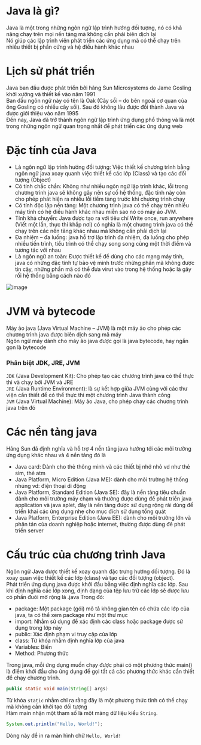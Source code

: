 # Java là gì?
Java là một trong những ngôn ngữ lập trình hướng đối tượng, nó có khả năng chạy trên mọi nền tảng mà không cần phải biên dịch lại  
Nó giúp các lập trình viên phát triển các ứng dụng mà có thể chạy trên nhiều thiết bị phần cứng và hệ điều hành khác nhau  


# Lịch sử phát triển
Java ban đầu được phát triển bởi hãng Sun Microsystems do Jame Gosling khởi xướng và thiết kế vào năm 1991  
Ban đầu ngôn ngữ này có tên là Oak (Cây sồi – do bên ngoài cơ quan của ông Gosling có nhiều cây sồi). Sau đó không lâu được đổi thành Java và được giới thiệu vào năm 1995  
Đến nay, Java đã trở thành ngôn ngữ lập trình ứng dụng phổ thông và là một trong những ngôn ngữ quan trọng nhất để phát triển các ứng dụng web   

# Đặc tính của Java
- Là ngôn ngữ lập trình hướng đối tượng: Việc thiết kế chương trình bằng ngôn ngữ java xoay quanh việc thiết kế các lớp (Class) và tạo các đối tượng (Object)
- Có tính chắc chắn: Không như nhiều ngôn ngữ lập trình khác, lỗi trong chương trình java sẽ không gây nên sự cố hệ thống, đặc tính này còn cho phép phát hiện ra nhiều lỗi tiềm tàng trước khi chương trình chạy
- Có tính độc lập nền tảng: Một chương trình java có thể chạy trên nhiều máy tính có hệ điều hành khác nhau miễn sao nó có máy ảo JVM.
- Tính khả chuyển: Java được tạo ra với tiêu chí Write once, run anywhere (Viết một lần, thực thi khắp nơi) có nghĩa là một chương trình java có thể chạy trên các nền tảng khác nhau mà không cần phải dịch lại
- Đa nhiệm – đa luồng: java hỗ trợ lập trình đa nhiệm, đa luồng cho phép nhiều tiến trình, tiểu trình có thể chạy song song cùng một thời điểm và tương tác với nhau
- Là ngôn ngữ an toàn: Được thiết kế để dùng cho các mạng máy tính, java có những đặc tính tự bảo vệ mình trước những phần mã không được tin cậy, những phần mã có thể đưa virut vào trong hệ thống hoặc là gây rối hệ thống bằng cách nào đó

![image](https://user-images.githubusercontent.com/70504465/123025435-d006db00-d404-11eb-9500-ce67a7d58525.png)

# JVM và bytecode
Máy ảo java (Java Virtual Machine – JVM) là một máy ảo cho phép các chương trình java được biên dịch sang mã máy  
Ngôn ngữ máy dành cho máy ảo java được gọi là java bytecode, hay ngắn gọn là bytecode  

### Phân biệt JDK, JRE, JVM 
`JDK` (Java Development Kit): Cho phép tạo các chương trình java có thể thực thi và chạy bởi JVM và JRE  
`JRE` (Java Runtime Environment): là sự kết hợp giữa JVM cùng với các thư viện cần thiết để có thể thực thi một chương trình Java thành công  
`JVM` (Java Virtual Machine): Máy ảo Java, cho phép chạy các chương trình java trên đó  

# Các nền tảng java
Hãng Sun đã định nghĩa và hỗ trợ 4 nền tảng java hướng tới các môi trường ứng dụng khác nhau và 4 nền tảng đó là
- Java card: Dành cho thẻ thông minh và các thiết bị nhớ nhỏ vd như thẻ sim, thẻ atm
- Java Platform, Micro Edition (Java ME): dành cho môi trường hệ thống nhúng vd: điện thoại di động 
- Java Platform, Standard Edition (Java SE): đây là nền tảng tiêu chuẩn dành cho môi trường máy chạm và thường được dùng để phát triển java application và java aplet, đây là nền tảng được sử dụng rộng rãi dùng để triển khai các ứng dụng nhẹ cho mục đích sử dụng tổng quát
- Java Platform, Enterprise Edition (Java EE): dành cho môi trường lớn và phân tán của doanh nghiệp hoặc internet, thường được dùng đẻ phát triển server 

# Cấu trúc của chương trình Java
Ngôn ngữ Java được thiết kế xoay quanh đặc trưng hướng đối tượng. Đó là xoay quan việc thiết kế các lớp (class) và tạo các đối tượng (object).  
Phát triển ứng dụng java được khởi đầu bằng việc định nghĩa các lớp. Sau khi định nghĩa các lớp xong, định dạng của tệp lưu trữ các lớp sẽ được lưu có phần đuôi mở rộng là .java
Trong đó:
- package: Một package (gói) mô tả không gian tên có chứa các lớp của java, ta có thể xem package như một thư mục
- import: Nhằm sử dụng để xác định các class hoặc package được sử dụng trong lớp này
- public: Xác định phạm vi truy cập của lớp
- class: Từ khóa nhằm định nghĩa lớp của java
- Variables: Biến
- Method: Phương thức


Trong java, mỗi ứng dụng muốn chạy được phải có một phương thức main() là điểm khởi đầu cho ứng dụng để gọi tất cả các phương thức khác cần thiết để chạy chương trình.
```java
public static void main(String[] args)
```
Từ khóa `static` nhằm chỉ ra rằng đây là một phương thức tĩnh có thể chạy mà không cần khởi tạo đối tượng  
Hàm main nhận một tham số là một mảng dữ liệu kiểu `String`.  
```java
System.out.println("Hello, World!");
```
Dòng này để in ra màn hình chữ `Hello, World!`

